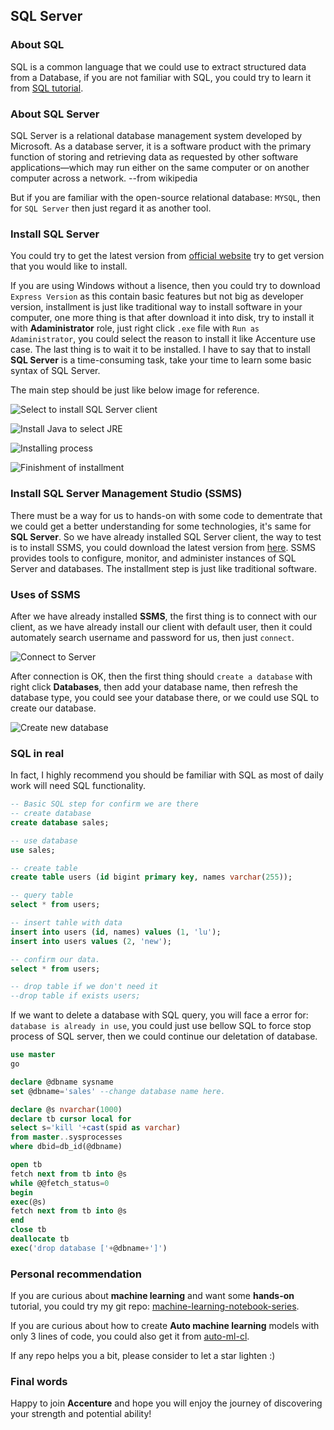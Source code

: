 ## SQL Server

### About SQL

SQL is a common language that we could use to extract structured data from a Database, if you are not familiar with SQL, you could try to learn it from [SQL tutorial](https://www.runoob.com/sql/sql-tutorial.html).


### About SQL Server

SQL Server is a relational database management system developed by Microsoft. As a database server, it is a software product with the primary function of storing and retrieving data as requested by other software applications—which may run either on the same computer or on another computer across a network. --from wikipedia

But if you are familiar with the open-source relational database: `MYSQL`, then for `SQL Server` then just regard it as another tool.


### Install SQL Server

You could try to get the latest version from [official website](https://www.microsoft.com/zh-cn/sql-server/sql-server-downloads) try to get version that you would like to install. 

If you are using Windows without a lisence, then you could try to download `Express Version` as this contain basic features but not big as developer version, installment is just like traditional way to install software in your computer, one more thing is that after download it into disk, try to install it with **Adaministrator** role, just right click `.exe` file with `Run as Adaministrator`, you could select the reason to install it like Accenture use case. The last thing is to wait it to be installed. I have to say that to install **SQL Server** is a time-consuming task, take your time to learn some basic syntax of SQL Server.

The main step should be just like below image for reference. 

![Select to install SQL Server client](https://github.com/lugq1990/machine-learning-beginner-jupyter-series/blob/master/other_materials/SQL_Server/picture/install.png)


![Install Java to select JRE](https://github.com/lugq1990/machine-learning-beginner-jupyter-series/blob/master/other_materials/SQL_Server/picture/java_install.png)


![Installing process](https://github.com/lugq1990/machine-learning-beginner-jupyter-series/blob/master/other_materials/SQL_Server/picture/install_process.png)


![Finishment of installment](https://github.com/lugq1990/machine-learning-beginner-jupyter-series/blob/master/other_materials/SQL_Server/picture/sucess.png)


### Install SQL Server Management Studio (SSMS)


There must be a way for us to hands-on with some code to dementrate that we could get a better understanding for some technologies, it's same for **SQL Server**. So we have already installed SQL Server client, the way to test is to install SSMS, you could download the latest version from [here](https://docs.microsoft.com/zh-cn/sql/ssms/download-sql-server-management-studio-ssms?view=sql-server-ver15#download-ssms). SSMS provides tools to configure, monitor, and administer instances of SQL Server and databases. The installment step is just like traditional software.


### Uses of SSMS 


After we have already installed **SSMS**, the first thing is to connect with our client, as we have already install our client with default user, then it could automately search username and password for us, then just `connect`. 

![Connect to Server](https://github.com/lugq1990/machine-learning-beginner-jupyter-series/blob/master/other_materials/SQL_Server/picture/connect_to_server.png)

After connection is OK, then the first thing should `create a database` with right click **Databases**, then add your database name, then refresh the database type, you could see your database there, or we could use SQL to create our database.

![Create new database](https://github.com/lugq1990/machine-learning-beginner-jupyter-series/blob/master/other_materials/SQL_Server/picture/create_new_db.png)


### SQL in real


In fact, I highly recommend you should be familiar with SQL as most of daily work will need SQL functionality.


```SQL
-- Basic SQL step for confirm we are there
-- create database
create database sales;

-- use database
use sales;

-- create table
create table users (id bigint primary key, names varchar(255));

-- query table
select * from users;

-- insert tahle with data
insert into users (id, names) values (1, 'lu');
insert into users values (2, 'new');

-- confirm our data.
select * from users;

-- drop table if we don't need it
--drop table if exists users;

```

If we want to delete a database with SQL query, you will face a error for: `database is already in use`, you could just use bellow SQL to force stop process of SQL server, then we could continue our deletation of database.

```SQL
use master 
go 

declare @dbname sysname 
set @dbname='sales' --change database name here.

declare @s nvarchar(1000) 
declare tb cursor local for 
select s='kill '+cast(spid as varchar) 
from master..sysprocesses 
where dbid=db_id(@dbname) 

open tb 
fetch next from tb into @s 
while @@fetch_status=0 
begin 
exec(@s) 
fetch next from tb into @s 
end 
close tb 
deallocate tb 
exec('drop database ['+@dbname+']')  
```


### Personal recommendation

If you are curious about **machine learning** and want some **hands-on** tutorial, you could try my git repo: [machine-learning-notebook-series](https://github.com/lugq1990/machine-learning-notebook-series).

If you are curious about how to create **Auto machine learning** models with only 3 lines of code, you could also get it from [auto-ml-cl](https://github.com/lugq1990/auto-ml-cl).

If any repo helps you a bit, please consider to let a star lighten :)


### Final words

Happy to join **Accenture** and hope you will enjoy the journey of discovering your strength and potential ability!